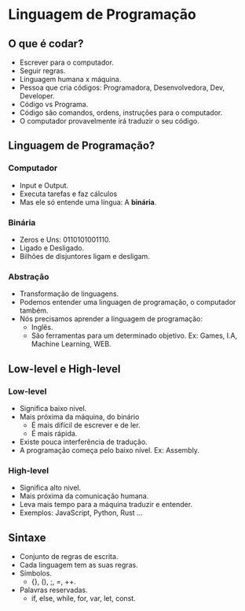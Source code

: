 # Linguagem de Programação

## O que é codar?

- Escrever para o computador.
- Seguir regras.
- Linguagem humana x máquina.
- Pessoa que cria códigos: Programadora, Desenvolvedora, Dev, Developer.
- Código vs Programa.
- Código são comandos, ordens, instruções para o computador.
- O computador provavelmente irá traduzir o seu código.

## Linguagem de Programação?

### Computador 

- Input e Output.
- Executa tarefas e faz cálculos
- Mas ele só entende uma língua: A **binária**.

### Binária

- Zeros e Uns: 0110101001110.
- Ligado e Desligado.
- Bilhões de disjuntores ligam e desligam.

### Abstração

- Transformação de linguagens.
- Podemos entender uma linguagen de programação, o computador também.
- Nós precisamos aprender a linguagem de programação:
    - Inglês.
    - São ferramentas para um determinado objetivo. Ex: Games, I.A, Machine Learning, WEB.

## Low-level e High-level

### Low-level

- Significa baixo nivel. 
- Mais próxima da máquina, do binário
    - É mais difícil de escrever e de ler.
    - É mais rápida.
- Existe pouca interferência de tradução.
- A programação começa pelo baixo nível. Ex: Assembly.

### High-level

- Significa alto nivel.
- Mais próxima da comunicação humana.
- Leva mais tempo para a máquina traduzir e entender.
- Exemplos: JavaScript, Python, Rust ...

## Sintaxe

- Conjunto de regras de escrita.
- Cada linguagem tem as suas regras.
- Símbolos.
    - {}, (), ;, =, ++.
- Palavras reservadas.
    - if, else, while, for, var, let, const.


